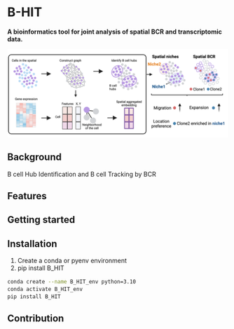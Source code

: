 # B-HIT

**A bioinformatics tool for joint analysis of spatial BCR and transcriptomic data.**

![B-HIT](./images/BHIT.png)


## Background

  B cell Hub Identification and B cell Tracking by BCR


## Features


## Getting started


## Installation


1. Create a conda or pyenv environment
2. pip install B_HIT

```bash
conda create --name B_HIT_env python=3.10
conda activate B_HIT_env
pip install B_HIT
```

## Contribution

